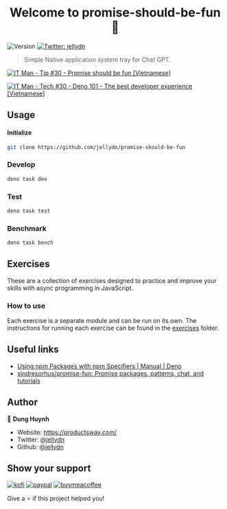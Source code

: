 <h1 align="center">Welcome to promise-should-be-fun 👋</h1>

![Version](https://img.shields.io/badge/version-0.0.1-blue.svg?cacheSeconds=2592000)
[![Twitter: jellydn](https://img.shields.io/twitter/follow/jellydn.svg?style=social)](https://twitter.com/jellydn)

> Simple Native application system tray for Chat GPT.

[![IT Man - Tip #30 - Promise should be fun [Vietnamese]](https://i.ytimg.com/vi/jhz8EhETkZ8/hqdefault.jpg)](https://www.youtube.com/watch?v=jhz8EhETkZ8)

[![IT Man - Tech #30 - Deno 101 - The best developer experience [Vietnamese]](https://i.ytimg.com/vi/ocLNcwm4xUs/hqdefault.jpg)](https://www.youtube.com/watch?v=ocLNcwm4xUs)

## Usage

#### Initialize

```sh
git clone https://github.com/jellydn/promise-should-be-fun
```

### Develop

```sh
deno task dev
```

### Test

```sh
deno task test
```

### Benchmark

```sh
deno task bench
```

## Exercises

These are a collection of exercises designed to practice and improve your skills with async programming in JavaScript.

### How to use

Each exercise is a separate module and can be run on its own. The instructions for running each exercise can be found in the [exercises](exercises) folder.

## Useful links

- [Using npm Packages with npm Specifiers | Manual | Deno](https://deno.land/manual@v1.29.1/node/npm_specifiers)
- [sindresorhus/promise-fun: Promise packages, patterns, chat, and tutorials](https://github.com/sindresorhus/promise-fun)

## Author

👤 **Dung Huynh**

- Website: https://productsway.com/
- Twitter: [@jellydn](https://twitter.com/jellydn)
- Github: [@jellydn](https://github.com/jellydn)

## Show your support

[![kofi](https://img.shields.io/badge/Ko--fi-F16061?style=for-the-badge&logo=ko-fi&logoColor=white)](https://ko-fi.com/dunghd)
[![paypal](https://img.shields.io/badge/PayPal-00457C?style=for-the-badge&logo=paypal&logoColor=white)](https://paypal.me/dunghd)
[![buymeacoffee](https://img.shields.io/badge/Buy_Me_A_Coffee-FFDD00?style=for-the-badge&logo=buy-me-a-coffee&logoColor=black)](https://www.buymeacoffee.com/dunghd)

Give a ⭐️ if this project helped you!
